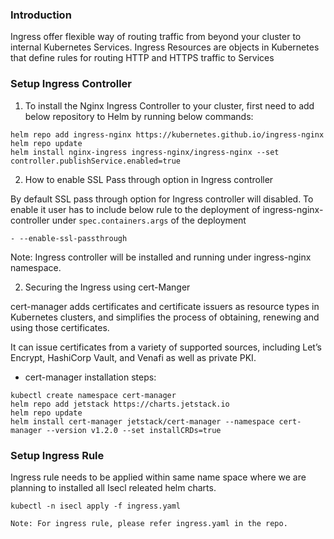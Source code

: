 

### Introduction ###

Ingress offer flexible way of routing traffic from beyond your cluster to internal Kubernetes Services.
Ingress Resources are objects in Kubernetes that define rules for routing HTTP and HTTPS traffic to Services

### Setup Ingress Controller ###
1. To install the Nginx Ingress Controller to your cluster, first need to add below repository to Helm by running below commands:

```
helm repo add ingress-nginx https://kubernetes.github.io/ingress-nginx
helm repo update
helm install nginx-ingress ingress-nginx/ingress-nginx --set controller.publishService.enabled=true
```

2. How to enable SSL Pass through option in Ingress controller

By default SSL pass through option for Ingress controller will disabled.
To enable it user has to include below rule to the deployment of ingress-nginx-controller under `spec.containers.args` of the deployment

```
- --enable-ssl-passthrough
```
Note: Ingress controller will be installed and running under ingress-nginx namespace.


2.	Securing the Ingress using cert-Manger

cert-manager adds certificates and certificate issuers as resource types in Kubernetes clusters, and simplifies the process of obtaining, renewing and using those certificates.

It can issue certificates from a variety of supported sources, including Let’s Encrypt, HashiCorp Vault, and Venafi as well as private PKI.

-   cert-manager installation steps:

```
kubectl create namespace cert-manager
helm repo add jetstack https://charts.jetstack.io
helm repo update
helm install cert-manager jetstack/cert-manager --namespace cert-manager --version v1.2.0 --set installCRDs=true
```

### Setup Ingress Rule ###
Ingress rule needs to be applied within same name space where we are planning to installed all Isecl releated helm charts.

```
kubectl -n isecl apply -f ingress.yaml
```

```
Note: For ingress rule, please refer ingress.yaml in the repo.
```

